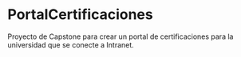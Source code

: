 # PortalCertificaciones
Proyecto de Capstone para crear un portal de certificaciones para la universidad que se conecte a Intranet.
